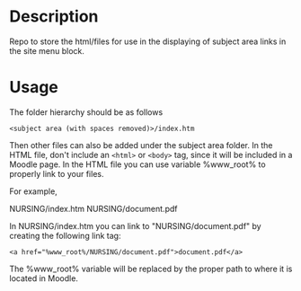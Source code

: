 Description
=======================

Repo to store the html/files for use in the displaying of subject area links in the site menu block.

Usage
=======================

The folder hierarchy should be as follows

`<subject area (with spaces removed)>/index.htm`

Then other files can also be added under the subject area folder. In the HTML file, don't include an `<html>` or `<body>` tag, since it will be included in a Moodle page. In the HTML file you can use variable %www_root% to properly link to your files.

For example, 

NURSING/index.htm
NURSING/document.pdf

In NURSING/index.htm you can link to "NURSING/document.pdf" by creating the following link tag:

`<a href="%www_root%/NURSING/document.pdf">document.pdf</a>`

The %www_root% variable will be replaced by the proper path to where it is located in Moodle.